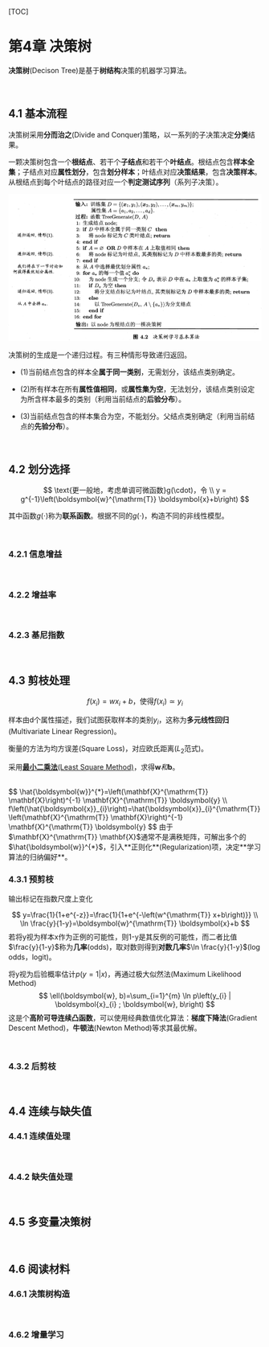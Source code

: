 [TOC]



# 第4章 决策树

**决策树**(Decison Tree)是基于**树结构**决策的机器学习算法。

<br/>

## 4.1 基本流程

决策树采用**分而治之**(Divide and Conquer)策略，以一系列的子决策决定**分类**结果。

一颗决策树包含一个**根结点**、若干个**子结点**和若干个**叶结点**。根结点包含**样本全集**；子结点对应**属性划分**，包含**划分样本**；叶结点对应**决策结果**，包含**决策样本**。从根结点到每个叶结点的路径对应一个**判定测试序列**（系列子决策）。

![决策树基本算法](resources/imgs/chp4_decision_tree/decision_tree_basic_algorithm.png)

决策树的生成是一个递归过程。有三种情形导致递归返回。

- (1)当前结点包含的样本全**属于同一类别**，无需划分，该结点类别确定。

- (2)所有样本在所有**属性值相同**，或**属性集为空**，无法划分，该结点类别设定为所含样本最多的类别（利用当前结点的**后验分布**）。

- (3)当前结点包含的样本集合为空，不能划分。父结点类别确定（利用当前结点的**先验分布**）。



<br/>




## 4.2 划分选择

$$
\text{更一般地，考虑单调可微函数}g(\cdot)，令
\\
y = g^{-1}\left(\boldsymbol{w}^{\mathrm{T}} \boldsymbol{x}+b\right)
$$

其中函数$g(\cdot)$称为**联系函数**。根据不同的$g(\cdot)$，构造不同的非线性模型。

<br/>


### 4.2.1 信息增益



<br/>

### 4.2.2 增益率



<br/>



### 4.2.3 基尼指数



<br/>


## 4.3 剪枝处理 

$$
f\left(x_{i}\right)=w x_{i}+b\text{，使得}f\left(x_{i}\right) \simeq y_{i}
$$

样本由d个属性描述，我们试图获取样本的类别$y_{i}$，这称为**多元线性回归**(Multivariate Linear Regression)。

衡量的方法为均方误差(Square Loss)，对应欧氏距离($L_2$范式)。

采用<a href="https://blog.csdn.net/the_harder_to_love/article/details/89153251">**最小二乘法**(Least Square Method)</a>，求得$\boldsymbol{w}和\boldsymbol{b}$。

<br/>
$$
\hat{\boldsymbol{w}}^{*}=\left(\mathbf{X}^{\mathrm{T}} \mathbf{X}\right)^{-1} \mathbf{X}^{\mathrm{T}} \boldsymbol{y}
\\
f\left(\hat{\boldsymbol{x}}_{i}\right)=\hat{\boldsymbol{x}}_{i}^{\mathrm{T}}\left(\mathbf{X}^{\mathrm{T}} \mathbf{X}\right)^{-1} \mathbf{X}^{\mathrm{T}} \boldsymbol{y}
$$
由于$\mathbf{X}^{\mathrm{T}} \mathbf{X}$通常不是满秩矩阵，可解出多个的$\hat{\boldsymbol{w}}^{*}$，引入**正则化**(Regularization)项，决定**学习算法的归纳偏好**。

<br/>



### 4.3.1 预剪枝

输出标记在指数尺度上变化

$$
y=\frac{1}{1+e^{-z}}=\frac{1}{1+e^{-\left(w^{\mathrm{T}} x+b\right)}}
\\
\ln \frac{y}{1-y}=\boldsymbol{w}^{\mathrm{T}} \boldsymbol{x}+b
$$
若将y视为样本x作为正例的可能性，则1-y是其反例的可能性，而二者比值$\frac{y}{1-y}$称为**几率**(odds)，取对数则得到**对数几率**$\ln \frac{y}{1-y}$(log odds，logit)。

将y视为后验概率估计$p(y=1 | x)$，再通过极大似然法(Maximum Likelihood Method)
$$
\ell(\boldsymbol{w}, b)=\sum_{i=1}^{m} \ln p\left(y_{i} | \boldsymbol{x}_{i} ; \boldsymbol{w}, b\right)
$$
这是个**高阶可导连续凸函数**，可以使用经典数值优化算法：**梯度下降法**(Gradient Descent Method)，**牛顿法**(Newton Method)等求其最优解。

<br/>



### 4.3.2 后剪枝



<br/>






## 4.4  连续与缺失值



### 4.4.1 连续值处理



<br/>



### 4.4.2 缺失值处理



<br/>






## 4.5 多变量决策树



<br/>



## 4.6 阅读材料
### 4.6.1 决策树构造



<br/>



### 4.6.2 增量学习



<br/>









